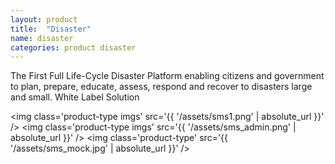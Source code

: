 ```yaml
---
layout: product
title:  "Disaster"
name: disaster
categories: product disaster
---
```

The First Full Life-Cycle Disaster Platform enabling citizens and government to plan, prepare, educate, assess, respond and recover to disasters large and small. White Label Solution

<img class='product-type imgs' src='{{ '/assets/sms1.png' | absolute_url }}' />
<img class='product-type imgs' src='{{ '/assets/sms_admin.png' | absolute_url }}' />
<img class='product-type' src='{{ '/assets/sms_mock.jpg' | absolute_url }}' />
